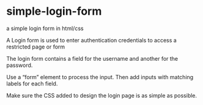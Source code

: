 # simple-login-form

a simple login form in html/css

A Login form is used to enter authentication credentials to access a restricted page or form

The login form contains a field for the username and another for the password.

Use a “form” element to process the input. Then add inputs with matching labels for each field.

 Make sure the CSS added to design the login page is as simple as possible.
